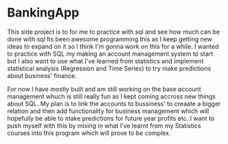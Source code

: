 # BankingApp
This side project is to for me to practice with sql and see how much can be done with sql
Its been awesome programming this as I keep getting new ideas to expand on it so I think I'm gonna work on this for a while.
I wanted to practice with SQL my making an account management system to start but I also want to use what I've learned from 
statistics and implement statistical analysis (Regression and Time Series) to try make predictions about business' finance.

For now I have mostly built and am still working on the base account management whuch is still really fun as I kept coming accross
new things about SQL.
My plan is to link the accounts to bussiness' to creaate a bigger relation and then add functionality for business management
which will hopefully be able to make predictions for future year profits etc.
I want to push myself with this by mixing in what I've learnt from my Statistics courses into this program which will prove to be
complex.
